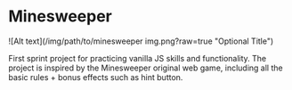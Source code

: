 # Minesweeper

![Alt text](/img/path/to/minesweeper img.png?raw=true "Optional Title")

First sprint project for practicing vanilla JS skills and functionality.
The project is inspired by the Minesweeper original web game, including all the basic rules + bonus effects such as hint button.

